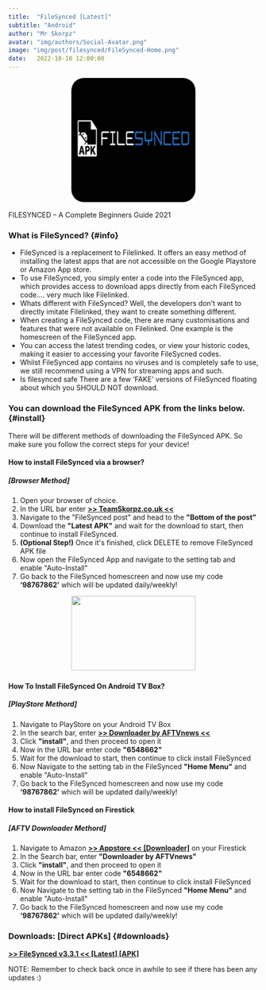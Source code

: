 ```yaml
---
title:  "FileSynced [Latest]"
subtitle: "Android"
author: "Mr Skorpz"
avatar: "img/authors/Social-Avatar.png"
image: "img/post/filesynced/FileSynced-Home.png"
date:   2022-10-10 12:00:00
---
```


<div style="text-align: center"><img src="img/post/filesynced/FileSynced.png" width="250" height="250" /></div>

FILESYNCED – A Complete Beginners Guide 2021

### What is FileSynced? {#info}
- FileSynced is a replacement to Filelinked. It offers an easy method of installing the latest apps that are not accessible on the Google Playstore or Amazon App store.
- To use FileSynced, you simply enter a code into the FileSynced app, which provides access to download apps directly from each FileSynced code…. very much like Filelinked.
- Whats different with FileSynced?
Well, the developers don’t want to directly imitate Filelinked, they want to create something different.
- When creating a FileSynced code, there are many customisations and features that were not available on Filelinked. One example is the homescreen of the FileSynced app.
- You can access the latest trending codes, or view your historic codes, making it easier to accessing your favorite FileSycned codes.
- Whilst FileSynced app contains no viruses and is completely safe to use, we still recommend using a VPN for streaming apps and such.
- Is filesynced safe
There are a few ‘FAKE’ versions of FileSynced floating about which you SHOULD NOT download.

### You can download the FileSynced APK from the links below.  {#install}
There will be different methods of downloading the FileSynced APK.
So make sure you follow the correct steps for your device!

#### How to install FileSynced via a browser?
##### [Browser Method]
1. Open your browser of choice.
2. In the URL bar enter [**>> TeamSkorpz.co.uk <<**](https://teamskorpz.co.uk)
3. Navigate to the "FileSynced post" and head to the __"Bottom of the post"__
4. Download the __"Latest APK"__ and wait for the download to start, then continue to install FileSynced.
5. __(Optional Step!)__ Once it's finished, click DELETE to remove FileSynced APK file
6. Now open the FileSynced App and navigate to the setting tab and enable "Auto-Install"
7. Go back to the FileSynced homescreen and now use my code __‘98767862’__ which will be updated daily/weekly!
<div style="text-align: center"><img src="img/post/bingie/Screenshot_1.jpg" width="250" height="150" /></div>

#### How To Install FileSynced On Android TV Box?
##### [PlayStore Methord]
1. Navigate to PlayStore on your Android TV Box
2. In the search bar, enter [**>> Downloader by AFTVnews <<**](https://play.google.com/store/apps/details?id=com.esaba.downloader)
3. Click __"install"__, and then proceed to open it
4. Now in the URL bar enter code __"6548662"__
5. Wait for the download to start, then continue to click install FileSynced
6. Now Navigate to the setting tab in the FileSynced __"Home Menu"__ and enable "Auto-Install"
7. Go back to the FileSynced homescreen and now use my code __‘98767862’__ which will be updated daily/weekly!

#### How to install FileSynced on Firestick
##### [AFTV Downloader Methord]
1. Navigate to Amazon [**>> Appstore << [Downloader]**](https://play.google.com/store/apps/details?id=com.esaba.downloader)
 on your Firestick
2. In the Search bar, enter __"Downloader by AFTVnews"__
3. Click __"install"__, and then proceed to open it
4. Now in the URL bar enter code __"6548662"__
5. Wait for the download to start, then continue to click install FileSynced
6. Now Navigate to the setting tab in the FileSynced __"Home Menu"__ and enable "Auto-Install"
7. Go back to the FileSynced homescreen and now use my code __‘98767862’__ which will be updated daily/weekly!

### Downloads: [Direct APKs] {#downloads}

[**>> FileSynced v3.3.1 << [Latest] [APK]**](https://bit.ly/3yskVCX)

NOTE: Remember to check back once in awhile to see if there has been any updates :)